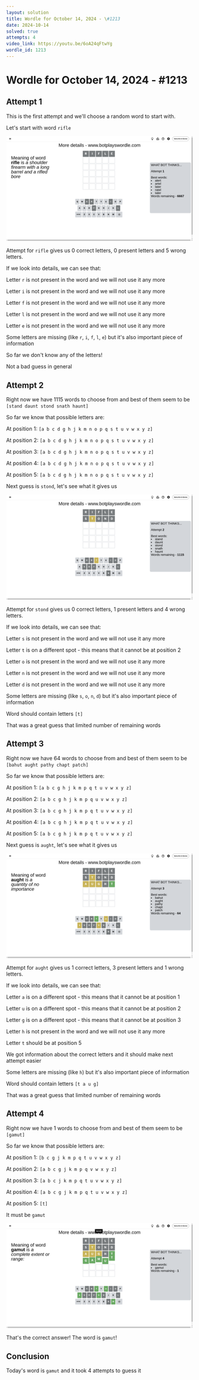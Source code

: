 ```yaml
---
layout: solution
title: Wordle for October 14, 2024 - \#1213
date: 2024-10-14
solved: true
attempts: 4
video_link: https://youtu.be/6oA24qFtwYg
wordle_id: 1213
---
```


# Wordle for October 14, 2024 - \#1213

## Attempt 1

This is the first attempt and we'll choose a random word to start with.

Let's start with word `rifle`

![Attempt 1](2024-10-14/attempt-1.png)

Attempt for `rifle` gives us 0 correct letters, 0 present letters and 5 wrong letters.

If we look into details, we can see that:

Letter `r` is not present in the word and we will not use it any more

Letter `i` is not present in the word and we will not use it any more

Letter `f` is not present in the word and we will not use it any more

Letter `l` is not present in the word and we will not use it any more

Letter `e` is not present in the word and we will not use it any more

Some letters are missing (like `r`, `i`, `f`, `l`, `e`) but it's also important piece of information

So far we don't know any of the letters!

Not a bad guess in general



## Attempt 2

Right now we have 1115 words to choose from and best of them seem to be `[stand daunt stond snath haunt]`

So far we know that possible letters are:

At position 1: `[a b c d g h j k m n o p q s t u v w x y z]`

At position 2: `[a b c d g h j k m n o p q s t u v w x y z]`

At position 3: `[a b c d g h j k m n o p q s t u v w x y z]`

At position 4: `[a b c d g h j k m n o p q s t u v w x y z]`

At position 5: `[a b c d g h j k m n o p q s t u v w x y z]`

Next guess is `stond`, let's see what it gives us

![Attempt 2](2024-10-14/attempt-2.png)

Attempt for `stond` gives us 0 correct letters, 1 present letters and 4 wrong letters.

If we look into details, we can see that:

Letter `s` is not present in the word and we will not use it any more

Letter `t` is on a different spot - this means that it cannot be at position 2

Letter `o` is not present in the word and we will not use it any more

Letter `n` is not present in the word and we will not use it any more

Letter `d` is not present in the word and we will not use it any more

Some letters are missing (like `s`, `o`, `n`, `d`) but it's also important piece of information

Word should contain letters `[t]`

That was a great guess that limited number of remaining words



## Attempt 3

Right now we have 64 words to choose from and best of them seem to be `[bahut aught pathy chapt patch]`

So far we know that possible letters are:

At position 1: `[a b c g h j k m p q t u v w x y z]`

At position 2: `[a b c g h j k m p q u v w x y z]`

At position 3: `[a b c g h j k m p q t u v w x y z]`

At position 4: `[a b c g h j k m p q t u v w x y z]`

At position 5: `[a b c g h j k m p q t u v w x y z]`

Next guess is `aught`, let's see what it gives us

![Attempt 3](2024-10-14/attempt-3.png)

Attempt for `aught` gives us 1 correct letters, 3 present letters and 1 wrong letters.

If we look into details, we can see that:

Letter `a` is on a different spot - this means that it cannot be at position 1

Letter `u` is on a different spot - this means that it cannot be at position 2

Letter `g` is on a different spot - this means that it cannot be at position 3

Letter `h` is not present in the word and we will not use it any more

Letter `t` should be at position 5

We got information about the correct letters and it should make next attempt easier

Some letters are missing (like `h`) but it's also important piece of information

Word should contain letters `[t a u g]`

That was a great guess that limited number of remaining words



## Attempt 4

Right now we have 1 words to choose from and best of them seem to be `[gamut]`

So far we know that possible letters are:

At position 1: `[b c g j k m p q t u v w x y z]`

At position 2: `[a b c g j k m p q v w x y z]`

At position 3: `[a b c j k m p q t u v w x y z]`

At position 4: `[a b c g j k m p q t u v w x y z]`

At position 5: `[t]`

It must be `gamut`

![Attempt 4](2024-10-14/attempt-4.png)

That's the correct answer! The word is `gamut`!

## Conclusion

Today's word is `gamut` and it took 4 attempts to guess it

